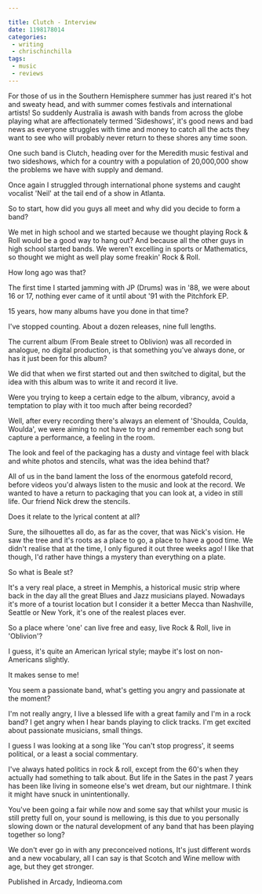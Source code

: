 ```yaml
---

title: Clutch - Interview
date: 1198178014
categories:
 - writing
 - chrischinchilla
tags: 
 - music 
 - reviews
---
```


For those of us in the Southern Hemisphere summer has just reared it's hot and sweaty head, and with summer comes festivals and international artists! So suddenly Australia is awash with bands from across the globe playing what are affectionately termed 'Sideshows', it's good news and bad news as everyone struggles with time and money to catch all the acts they want to see who will probably never return to these shores any time soon.

One such band is Clutch, heading over for the Meredith music festival and two sideshows, which for a country with a population of 20,000,000 show the problems we have with supply and demand.

Once again I struggled through international phone systems and caught vocalist 'Neil' at the tail end of a show in Atlanta.

So to start, how did you guys all meet and why did you decide to form a band?

We met in high school and we started because we thought playing Rock & Roll would be a good way to hang out? And because all the other guys in high school started bands. We weren't excelling in sports or Mathematics, so thought we might as well play some freakin' Rock & Roll.

How long ago was that?

The first time I started jamming with JP (Drums) was in '88, we were about 16 or 17, nothing ever came of it until about '91 with the Pitchfork EP.

15 years, how many albums have you done in that time?

I've stopped counting. About a dozen releases, nine full lengths.

The current album (From Beale street to Oblivion) was all recorded in analogue, no digital production, is that something you've always done, or has it just been for this album?

We did that when we first started out and then switched to digital, but the idea with this album was to write it and record it live.

Were you trying to keep a certain edge to the album, vibrancy, avoid a temptation to play with it too much after being recorded?

Well, after every recording there's always an element of 'Shoulda, Coulda, Woulda', we were aiming to not have to try and remember each song but capture a performance, a feeling in the room.

The look and feel of the packaging has a dusty and vintage feel with black and white photos and stencils, what was the idea behind that?

All of us in the band lament the loss of the enormous gatefold record, before videos you'd always listen to the music and look at the record. We wanted to have a return to packaging that you can look at, a video in still life. Our friend Nick drew the stencils.

Does it relate to the lyrical content at all?

Sure, the silhouettes all do, as far as the cover, that was Nick's vision. He saw the tree and it's roots as a place to go, a place to have a good time. We didn't realise that at the time, I only figured it out three weeks ago! I like that though, I'd rather have things a mystery than everything on a plate.

So what is Beale st?

It's a very real place, a street in Memphis, a historical music strip where back in the day all the great Blues and Jazz musicians played. Nowadays it's more of a tourist location but I consider it a better Mecca than Nashville, Seattle or New York, it's one of the realest places ever.

So a place where 'one' can live free and easy, live Rock & Roll, live in 'Oblivion'?

I guess, it's quite an American lyrical style; maybe it's lost on non-Americans slightly.

It makes sense to me!

You seem a passionate band, what's getting you angry and passionate at the moment?

I'm not really angry, I live a blessed life with a great family and I'm in a rock band? I get angry when I hear bands playing to click tracks. I'm get excited about passionate musicians, small things.

I guess I was looking at a song like 'You can't stop progress', it seems political, or a least a social commentary.

I've always hated politics in rock & roll, except from the 60's when they actually had something to talk about. But life in the Sates in the past 7 years has been like living in someone else's wet dream, but our nightmare. I think it might have snuck in unintentionally.

You've been going a fair while now and some say that whilst your music is still pretty full on, your sound is mellowing, is this due to you personally slowing down or the natural development of any band that has been playing together so long?

We don't ever go in with any preconceived notions, It's just different words and a new vocabulary, all I can say is that Scotch and Wine mellow with age, but they get stronger.

Published in Arcady, Indieoma.com
